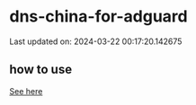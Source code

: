 # dns-china-for-adguard

Last updated on: 2024-03-22 00:17:20.142675

## how to use

[See here](https://github.com/AdguardTeam/AdGuardHome/wiki/Configuration#upstreams-from-file)